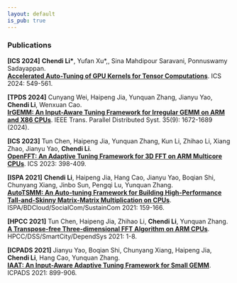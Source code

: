 ```yaml
---
layout: default
is_pub: true
---
```


### Publications

**[ICS 2024]** **Chendi Li\***, Yufan Xu\*,, Sina Mahdipour Saravani, Ponnuswamy Sadayappan.  
<a href="https://dl.acm.org/doi/abs/10.1145/3650200.3656626" target="_blank"><b>Accelerated Auto-Tuning of GPU Kernels for Tensor Computations</b></a>. ICS 2024: 549-561.

**[TPDS 2024]** Cunyang Wei, Haipeng Jia, Yunquan Zhang, Jianyu Yao, **Chendi Li**, Wenxuan Cao.  
<a href="https://ieeexplore.ieee.org/abstract/document/10607886/" target="_blank"><b>IrGEMM: An Input-Aware Tuning Framework for Irregular GEMM on ARM and X86 CPUs</b></a>. IEEE Trans. Parallel Distributed Syst. 35(9): 1672-1689 (2024).

**[ICS 2023]** Tun Chen, Haipeng Jia, Yunquan Zhang, Kun Li, Zhihao Li, Xiang Zhao, Jianyu Yao, **Chendi Li**.  
<a href="https://dl.acm.org/doi/abs/10.1145/3577193.3593735" target="_blank"><b>OpenFFT: An Adaptive Tuning Framework for 3D FFT on ARM Multicore CPUs</b></a>. ICS 2023: 398-409.

**[ISPA 2021]** **Chendi Li**, Haipeng Jia, Hang Cao, Jianyu Yao, Boqian Shi, Chunyang Xiang, Jinbo Sun, Pengqi Lu, Yunquan Zhang.  
<a href="https://ieeexplore.ieee.org/abstract/document/9644705/" target="_blank"><b>AutoTSMM: An Auto-tuning Framework for Building High-Performance Tall-and-Skinny Matrix-Matrix Multiplication on CPUs</b></a>. ISPA/BDCloud/SocialCom/SustainCom 2021: 159-166.

**[HPCC 2021]** Tun Chen, Haipeng Jia, Zhihao Li, **Chendi Li**, Yunquan Zhang.  
<a href="https://ieeexplore.ieee.org/abstract/document/9780864/" target="_blank"><b>A Transpose-free Three-dimensional FFT Algorithm on ARM CPUs</b></a>. HPCC/DSS/SmartCity/DependSys 2021: 1-8.

**[ICPADS 2021]** Jianyu Yao, Boqian Shi, Chunyang Xiang, Haipeng Jia, **Chendi Li**, Hang Cao, Yunquan Zhang.  
<a href="https://ieeexplore.ieee.org/abstract/document/9763771/" target="_blank"><b>IAAT: An Input-Aware Adaptive Tuning Framework for Small GEMM</b></a>. ICPADS 2021: 899-906.
